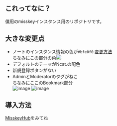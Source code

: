 ## これってなに？
僕用のmisskeyインスタンス用のリポジトリです。
## 大きな変更点
- ノートのインスタンス情報の色が`#bfe0f0` [変更方法](https://github.com/nullnyat/nca10.net/blob/Ncat/explanation/instancecolor.md)<br>
ちなみにこの部分の色<img src=https://user-images.githubusercontent.com/89781396/148686895-f1662508-9fe5-47fd-be51-3d61f5220a2c.png>
- デフォルトのテーマがNcat.の配色
- 新規登録ボタンがない
- AdminとModeratorのタグがねこ<br>
ちなみにここのBookmark部分<br>
![image](https://user-images.githubusercontent.com/89781396/151149621-ad573eb5-eb0c-4de9-8850-b4a2900551e7.png)
![image](https://user-images.githubusercontent.com/89781396/151149177-aaeea1a1-bd59-4312-b2d3-3b143154bc46.png)
## 導入方法
[MisskeyHub](https://misskey-hub.net/docs/install.html)をみてね
